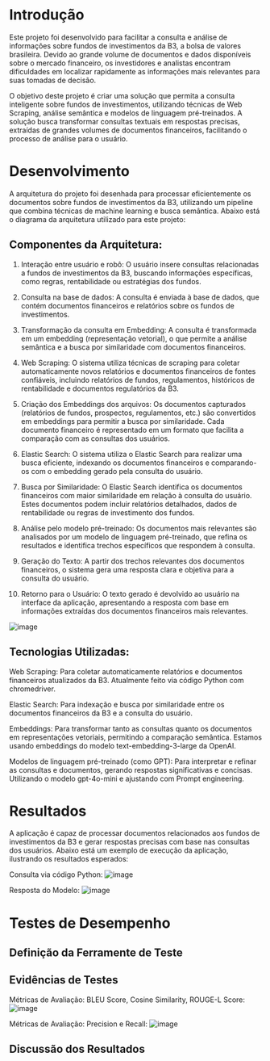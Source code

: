 # Introdução

Este projeto foi desenvolvido para facilitar a consulta e análise de informações sobre fundos de investimentos da B3, a bolsa de valores brasileira. Devido ao grande volume de documentos e dados disponíveis sobre o mercado financeiro, os investidores e analistas encontram dificuldades em localizar rapidamente as informações mais relevantes para suas tomadas de decisão.

O objetivo deste projeto é criar uma solução que permita a consulta inteligente sobre fundos de investimentos, utilizando técnicas de Web Scraping, análise semântica e modelos de linguagem pré-treinados. A solução busca transformar consultas textuais em respostas precisas, extraídas de grandes volumes de documentos financeiros, facilitando o processo de análise para o usuário.

# Desenvolvimento

A arquitetura do projeto foi desenhada para processar eficientemente os documentos sobre fundos de investimentos da B3, utilizando um pipeline que combina técnicas de machine learning e busca semântica. Abaixo está o diagrama da arquitetura utilizado para este projeto:


## Componentes da Arquitetura:

1. Interação entre usuário e robô: O usuário insere consultas relacionadas a fundos de investimentos da B3, buscando informações específicas, como regras, rentabilidade ou estratégias dos fundos.

2. Consulta na base de dados: A consulta é enviada à base de dados, que contém documentos financeiros e relatórios sobre os fundos de investimentos.

3. Transformação da consulta em Embedding: A consulta é transformada em um embedding (representação vetorial), o que permite a análise semântica e a busca por similaridade com documentos financeiros.

4. Web Scraping: O sistema utiliza técnicas de scraping para coletar automaticamente novos relatórios e documentos financeiros de fontes confiáveis, incluindo relatórios de fundos, regulamentos, históricos de rentabilidade e documentos regulatórios da B3.

5. Criação dos Embeddings dos arquivos: Os documentos capturados (relatórios de fundos, prospectos, regulamentos, etc.) são convertidos em embeddings para permitir a busca por similaridade. Cada documento financeiro é representado em um formato que facilita a comparação com as consultas dos usuários.

6. Elastic Search: O sistema utiliza o Elastic Search para realizar uma busca eficiente, indexando os documentos financeiros e comparando-os com o embedding gerado pela consulta do usuário.

7. Busca por Similaridade: O Elastic Search identifica os documentos financeiros com maior similaridade em relação à consulta do usuário. Estes documentos podem incluir relatórios detalhados, dados de rentabilidade ou regras de investimento dos fundos.

8. Análise pelo modelo pré-treinado: Os documentos mais relevantes são analisados por um modelo de linguagem pré-treinado, que refina os resultados e identifica trechos específicos que respondem à consulta.

9. Geração do Texto: A partir dos trechos relevantes dos documentos financeiros, o sistema gera uma resposta clara e objetiva para a consulta do usuário.

10. Retorno para o Usuário: O texto gerado é devolvido ao usuário na interface da aplicação, apresentando a resposta com base em informações extraídas dos documentos financeiros mais relevantes.

![image](https://github.com/user-attachments/assets/d4823e70-e777-44f8-aa87-0d2eb5e01811)

## Tecnologias Utilizadas:
Web Scraping: Para coletar automaticamente relatórios e documentos financeiros atualizados da B3. Atualmente feito via código Python com chromedriver.

Elastic Search: Para indexação e busca por similaridade entre os documentos financeiros da B3 e a consulta do usuário.

Embeddings: Para transformar tanto as consultas quanto os documentos em representações vetoriais, permitindo a comparação semântica. Estamos usando embeddings do modelo text-embedding-3-large da OpenAI.

Modelos de linguagem pré-treinado (como GPT): Para interpretar e refinar as consultas e documentos, gerando respostas significativas e concisas. Utilizando o modelo gpt-4o-mini e ajustando com Prompt engineering.

# Resultados

A aplicação é capaz de processar documentos relacionados aos fundos de investimentos da B3 e gerar respostas precisas com base nas consultas dos usuários. Abaixo está um exemplo de execução da aplicação, ilustrando os resultados esperados:

Consulta via código Python:
![image](https://github.com/user-attachments/assets/43ae708e-308b-4db2-bc9c-d04236382b81)

Resposta do Modelo:
![image](https://github.com/user-attachments/assets/1c05f979-cba8-4b7e-8eee-2c09c956bc7f)


# Testes de Desempenho

## Definição da Ferramente de Teste


## Evidências de Testes
Métricas de Avaliação: BLEU Score, Cosine Similarity, ROUGE-L Score:
![image](https://github.com/user-attachments/assets/65e709c4-1c95-4bdc-8a9a-ecef63a7f6fe)

Métricas de Avaliação: Precision e Recall:
![image](https://github.com/user-attachments/assets/1c50c54c-2692-498c-878e-9101d48a7412)


## Discussão dos Resultados 



